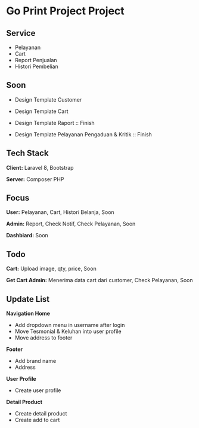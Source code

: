 # Go Print Project Project

## Service

-   Pelayanan
-   Cart
-   Report Penjualan
-   Histori Pembelian

## Soon

-   Design Template Customer

-   Design Template Cart

-   Design Template Raport :: Finish

-   Design Template Pelayanan Pengaduan & Kritik :: Finish

## Tech Stack

**Client:** Laravel 8, Bootstrap

**Server:** Composer PHP

## Focus

**User:** Pelayanan, Cart, Histori Belanja, Soon

**Admin:** Report, Check Notif, Check Pelayanan, Soon

**Dashbiard:** Soon

## Todo

**Cart:** Upload image, qty, price, Soon

**Get Cart Admin:** Menerima data cart dari customer, Check Pelayanan, Soon

## Update List

**Navigation Home**

<ul>
    <li>Add dropdown menu in username after login</li>
    <li>Move Tesmonial & Keluhan into user profile</li>
    <li>Move address to footer</li>
</ul>

**Footer**

<ul>
    <li>Add brand name</li>
    <li>Address</li>
</ul>

**User Profile**

<ul>
    <li>Create user profile</li>
</ul>

**Detail Product**

<ul>
    <li>Create detail product</li>
    <li>Create add to cart</li>
</ul>
